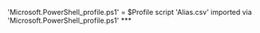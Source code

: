 'Microsoft.PowerShell_profile.ps1' = $Profile script
    'Alias.csv' imported via 'Microsoft.PowerShell_profile.ps1' 
    ***
